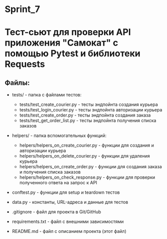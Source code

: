 # Sprint_7

# Тест-сьют для проверки API приложения "Самокат" с помощью Pytest и библиотеки Requests

## Файлы:

* tests/ - папка с файлами тестов:
  * tests/test_create_courier.py - тесты эндпойнта создания курьера
  * tests/test_login_courier.py - тесты эндпойнта авторизации курьера
  * tests/test_create_order.py - тесты эндпойнта создания заказа
  * tests/test_get_order_list.py - тесты эндпойнта получения списка заказов

* helpers/ - папка вспомогательных функций:
  * helpers/helpers_on_create_courier.py - функции для создания и авторизации курьера
  * helpers/helpers_on_delete_courier.py - функции для удаления курьера
  * helpers/helpers_on_create_order.py - функции для создания заказа и получения списка заказов
  * helpers/helpers_on_check_response.py - функции для проверки полученного ответа на запрос к API

* conftest.py - функции для setup и teardown тестов
* data.py - константы, URL-адреса и данные для тестов
* .gitignore - файл для проекта в Git/GitHub
* requirements.txt - файл с внешними зависимостями
* README.md - файл с описанием проекта (этот файл)

